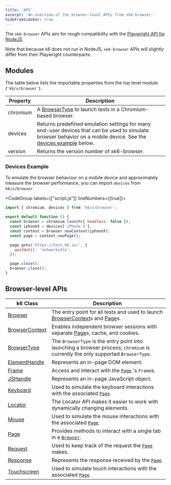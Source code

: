 ```yaml
---
title: 'API'
excerpt: 'An overview of the browser-level APIs from xk6-browser.'
hideFromSidebar: true
---
```


The `xk6-browser` APIs aim for rough compatibility with the [Playwright API for NodeJS](https://playwright.dev/docs/api/class-playwright).

Note that because k6 does not run in NodeJS, `xk6-browser` APIs will slightly differ from their Playwright counterparts.

## Modules

The table below lists the importable properties from the top level module (`'k6/x/browser'`).

| Property | Description                                                                                                                                                                          |
|----------|--------------------------------------------------------------------------------------------------------------------------------------------------------------------------------------|
| chromium | A [BrowserType](/javascript-api/xk6-browser/browsertype) to launch tests in a Chromium-based browser.                                                                                |
| devices  | Returns predefined emulation settings for many end-user devices that can be used to simulate browser behavior on a mobile device. See the [devices example](#devices-example) below. |
| version  | Returns the version number of xk6-browser.                                                                                                                                           |

### Devices Example

To emulate the browser behaviour on a mobile device and approximately measure the browser performance, you can import `devices` from `k6/x/browser`.

  <CodeGroup labels={["script.js"]} lineNumbers={[true]}>

  ```javascript
  import { chromium, devices } from 'k6/x/browser';

  export default function () {
    const browser = chromium.launch({ headless: false });
    const iphoneX = devices['iPhone X'];
    const context = browser.newContext(iphoneX);
    const page = context.newPage();

    page.goto('https://test.k6.io/', {
      waitUntil: 'networkidle',
    });

    page.close();
    browser.close();
  }
  ```

  </CodeGroup>

## Browser-level APIs

| k6 Class                                                                | Description                                                                                                                                                     |
|-------------------------------------------------------------------------|-----------------------------------------------------------------------------------------------------------------------------------------------------------------|
| [Browser](/javascript-api/xk6-browser/browser/) <BWIPT />               | The entry point for all tests and used to launch [BrowserContext](/javascript-api/xk6-browser/browsercontext/)s and [Page](/javascript-api/xk6-browser/page/)s. |
| [BrowserContext](/javascript-api/xk6-browser/browsercontext/) <BWIPT /> | Enables independent browser sessions with separate [Page](/javascript-api/xk6-browser/page/)s, cache, and cookies.                                              |
| [BrowserType](/javascript-api/xk6-browser/browsertype/)                 | The `BrowserType` is the entry point into launching a browser process; `chromium` is currently the only supported `BrowserType`.                                |
| [ElementHandle](/javascript-api/xk6-browser/elementhandle/) <BWIPT />   | Represents an in-page DOM element.                                                                                                                              |
| [Frame](/javascript-api/xk6-browser/frame/) <BWIPT />                   | Access and interact with the [`Page`](/javascript-api/xk6-browser/page/).'s `Frame`s.                                                                           |
| [JSHandle](/javascript-api/xk6-browser/jshandle)                        | Represents an in-page JavaScript object.                                                                                                                        |
| [Keyboard](/javascript-api/xk6-browser/keyboard/)                       | Used to simulate the keyboard interactions with the associated [`Page`](/javascript-api/xk6-browser/page/).                                                     |
| [Locator](/javascript-api/xk6-browser/locator/)                         | The Locator API makes it easier to work with dynamically changing elements.                                                                                     |
| [Mouse](/javascript-api/xk6-browser/mouse/)                             | Used to simulate the mouse interactions with the associated [`Page`](/javascript-api/xk6-browser/page/).                                                        |
| [Page](/javascript-api/xk6-browser/page/) <BWIPT />                     | Provides methods to interact with a single tab in a [`Browser`](/javascript-api/xk6-browser/browser/).                                                          |
| [Request](/javascript-api/xk6-browser/request/) <BWIPT />               | Used to keep track of the request the [`Page`](/javascript-api/xk6-browser/page/) makes.                                                                        |
| [Response](/javascript-api/xk6-browser/response/) <BWIPT />             | Represents the response received by the [`Page`](/javascript-api/xk6-browser/page/).                                                                            |
| [Touchscreen](/javascript-api/xk6-browser/touchscreen/)                 | Used to simulate touch interactions with the associated [`Page`](/javascript-api/xk6-browser/page/).                                                            |
